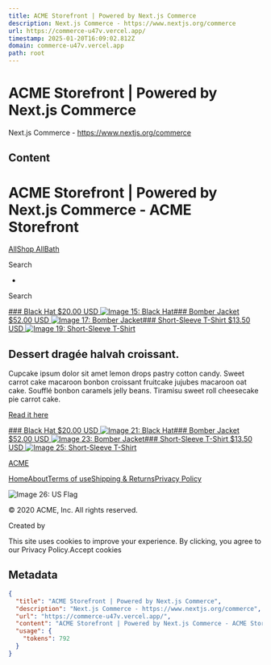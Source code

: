```yaml
---
title: ACME Storefront | Powered by Next.js Commerce
description: Next.js Commerce - https://www.nextjs.org/commerce
url: https://commerce-u47v.vercel.app/
timestamp: 2025-01-20T16:09:02.812Z
domain: commerce-u47v.vercel.app
path: root
---
```


# ACME Storefront | Powered by Next.js Commerce


Next.js Commerce - https://www.nextjs.org/commerce


## Content

ACME Storefront | Powered by Next.js Commerce - ACME Storefront
===============

[](https://commerce-u47v.vercel.app/)

[All](https://commerce-u47v.vercel.app/search)[Shop All](https://commerce-u47v.vercel.app/search/shop-all)[Bath](https://commerce-u47v.vercel.app/search/bath)

Search

*   [](https://commerce-u47v.vercel.app/wishlist)

Search

[### Black Hat $20.00 USD ![Image 15: Black Hat](blob:https://commerce-u47v.vercel.app/b9a31d3949b1882a09ed2f8508d538f3)](https://commerce-u47v.vercel.app/product/next-js-enamel-mug)[### Bomber Jacket $52.00 USD ![Image 17: Bomber Jacket](blob:https://commerce-u47v.vercel.app/b9a31d3949b1882a09ed2f8508d538f3)](https://commerce-u47v.vercel.app/product/bomber-jacket)[### Short-Sleeve T-Shirt $13.50 USD ![Image 19: Short-Sleeve T-Shirt](blob:https://commerce-u47v.vercel.app/b9a31d3949b1882a09ed2f8508d538f3)](https://commerce-u47v.vercel.app/product/next-js-short-sleeve-unisex-t-shirt)

Dessert dragée halvah croissant.
--------------------------------

Cupcake ipsum dolor sit amet lemon drops pastry cotton candy. Sweet carrot cake macaroon bonbon croissant fruitcake jujubes macaroon oat cake. Soufflé bonbon caramels jelly beans. Tiramisu sweet roll cheesecake pie carrot cake.

[Read it here](https://commerce-u47v.vercel.app/)

[### Black Hat $20.00 USD ![Image 21: Black Hat](blob:https://commerce-u47v.vercel.app/b9a31d3949b1882a09ed2f8508d538f3)](https://commerce-u47v.vercel.app/product/next-js-enamel-mug)[### Bomber Jacket $52.00 USD ![Image 23: Bomber Jacket](blob:https://commerce-u47v.vercel.app/b9a31d3949b1882a09ed2f8508d538f3)](https://commerce-u47v.vercel.app/product/bomber-jacket)[### Short-Sleeve T-Shirt $13.50 USD ![Image 25: Short-Sleeve T-Shirt](blob:https://commerce-u47v.vercel.app/b9a31d3949b1882a09ed2f8508d538f3)](https://commerce-u47v.vercel.app/product/next-js-short-sleeve-unisex-t-shirt)

[ACME](https://commerce-u47v.vercel.app/)

[Home](https://commerce-u47v.vercel.app/)[About](https://commerce-u47v.vercel.app/en-US/about)[Terms of use](https://commerce-u47v.vercel.app/en-US/terms-of-use)[Shipping & Returns](https://commerce-u47v.vercel.app/en-US/shipping-returns)[Privacy Policy](https://commerce-u47v.vercel.app/en-US/privacy-policy)

[](https://github.com/vercel/commerce)

![Image 26: US Flag](https://commerce-u47v.vercel.app/flag-en-us.svg)

© 2020 ACME, Inc. All rights reserved.

Created by[](https://vercel.com/)

This site uses cookies to improve your experience. By clicking, you agree to our Privacy Policy.Accept cookies

## Metadata

```json
{
  "title": "ACME Storefront | Powered by Next.js Commerce",
  "description": "Next.js Commerce - https://www.nextjs.org/commerce",
  "url": "https://commerce-u47v.vercel.app/",
  "content": "ACME Storefront | Powered by Next.js Commerce - ACME Storefront\n===============\n\n[](https://commerce-u47v.vercel.app/)\n\n[All](https://commerce-u47v.vercel.app/search)[Shop All](https://commerce-u47v.vercel.app/search/shop-all)[Bath](https://commerce-u47v.vercel.app/search/bath)\n\nSearch\n\n*   [](https://commerce-u47v.vercel.app/wishlist)\n\nSearch\n\n[### Black Hat $20.00 USD ![Image 15: Black Hat](blob:https://commerce-u47v.vercel.app/b9a31d3949b1882a09ed2f8508d538f3)](https://commerce-u47v.vercel.app/product/next-js-enamel-mug)[### Bomber Jacket $52.00 USD ![Image 17: Bomber Jacket](blob:https://commerce-u47v.vercel.app/b9a31d3949b1882a09ed2f8508d538f3)](https://commerce-u47v.vercel.app/product/bomber-jacket)[### Short-Sleeve T-Shirt $13.50 USD ![Image 19: Short-Sleeve T-Shirt](blob:https://commerce-u47v.vercel.app/b9a31d3949b1882a09ed2f8508d538f3)](https://commerce-u47v.vercel.app/product/next-js-short-sleeve-unisex-t-shirt)\n\nDessert dragée halvah croissant.\n--------------------------------\n\nCupcake ipsum dolor sit amet lemon drops pastry cotton candy. Sweet carrot cake macaroon bonbon croissant fruitcake jujubes macaroon oat cake. Soufflé bonbon caramels jelly beans. Tiramisu sweet roll cheesecake pie carrot cake.\n\n[Read it here](https://commerce-u47v.vercel.app/)\n\n[### Black Hat $20.00 USD ![Image 21: Black Hat](blob:https://commerce-u47v.vercel.app/b9a31d3949b1882a09ed2f8508d538f3)](https://commerce-u47v.vercel.app/product/next-js-enamel-mug)[### Bomber Jacket $52.00 USD ![Image 23: Bomber Jacket](blob:https://commerce-u47v.vercel.app/b9a31d3949b1882a09ed2f8508d538f3)](https://commerce-u47v.vercel.app/product/bomber-jacket)[### Short-Sleeve T-Shirt $13.50 USD ![Image 25: Short-Sleeve T-Shirt](blob:https://commerce-u47v.vercel.app/b9a31d3949b1882a09ed2f8508d538f3)](https://commerce-u47v.vercel.app/product/next-js-short-sleeve-unisex-t-shirt)\n\n[ACME](https://commerce-u47v.vercel.app/)\n\n[Home](https://commerce-u47v.vercel.app/)[About](https://commerce-u47v.vercel.app/en-US/about)[Terms of use](https://commerce-u47v.vercel.app/en-US/terms-of-use)[Shipping & Returns](https://commerce-u47v.vercel.app/en-US/shipping-returns)[Privacy Policy](https://commerce-u47v.vercel.app/en-US/privacy-policy)\n\n[](https://github.com/vercel/commerce)\n\n![Image 26: US Flag](https://commerce-u47v.vercel.app/flag-en-us.svg)\n\n© 2020 ACME, Inc. All rights reserved.\n\nCreated by[](https://vercel.com/)\n\nThis site uses cookies to improve your experience. By clicking, you agree to our Privacy Policy.Accept cookies",
  "usage": {
    "tokens": 792
  }
}
```
